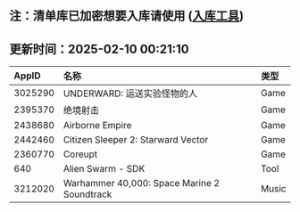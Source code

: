 ## 注：清单库已加密想要入库请使用 ([入库工具](https://github.com/BlankTMing/ManifestAutoUpdate/releases))

## 更新时间：2025-02-10 00:21:10
| AppID | 名称 | 类型  |
| :-------------------- | :----------------------------- | :----------- |
| 3025290 | UNDERWARD: 运送实验怪物的人| Game |
| 2395370 | 绝境射击| Game |
| 2438680 | Airborne Empire| Game |
| 2442460 | Citizen Sleeper 2: Starward Vector| Game |
| 2360770 | Coreupt| Game |
| 640 | Alien Swarm - SDK| Tool |
| 3212020 | Warhammer 40,000: Space Marine 2 Soundtrack| Music |
